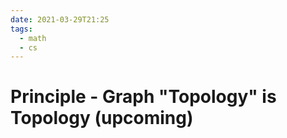 ```yaml
---
date: 2021-03-29T21:25
tags:
  - math
  - cs
---
```


# Principle - Graph "Topology" is Topology (upcoming)
